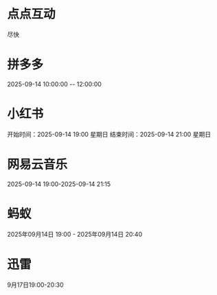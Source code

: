 # 点点互动
尽快
# 拼多多
2025-09-14 10:00:00 -- 12:00:00
# 小红书
开始时间：2025-09-14 19:00 星期日
结束时间：2025-09-14 21:00 星期日
# 网易云音乐
2025-09-14 19:00-2025-09-14 21:15
# 蚂蚁
2025年09月14日 19:00 - 2025年09月14日 20:40
# 迅雷
9月17日19:00-20:30
<!--stackedit_data:
eyJoaXN0b3J5IjpbLTE5MTc1ODA1MzgsMjA4MzUyNzE5LC0xMj
M1NTU2Njk1LDE0MDc0MDUxMDUsMTM1NzI2NDQ2Ml19
-->